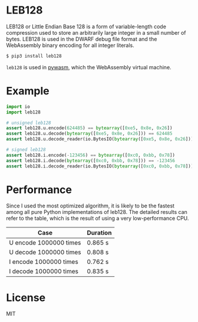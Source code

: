 # LEB128

LEB128 or Little Endian Base 128 is a form of variable-length code compression used to store an arbitrarily large integer in a small number of bytes. LEB128 is used in the DWARF debug file format and the WebAssembly binary encoding for all integer literals.

```sh
$ pip3 install leb128
```

`leb128` is used in [pywasm](https://github.com/mohanson/pywasm), which the WebAssembly virtual machine.

# Example

```py
import io
import leb128

# unsigned leb128
assert leb128.u.encode(624485) == bytearray([0xe5, 0x8e, 0x26])
assert leb128.u.decode(bytearray([0xe5, 0x8e, 0x26])) == 624485
assert leb128.u.decode_reader(io.BytesIO(bytearray([0xe5, 0x8e, 0x26]))) == (624485, 3)

# signed leb128
assert leb128.i.encode(-123456) == bytearray([0xc0, 0xbb, 0x78])
assert leb128.i.decode(bytearray([0xc0, 0xbb, 0x78])) == -123456
assert leb128.i.decode_reader(io.BytesIO(bytearray([0xc0, 0xbb, 0x78]))) == (-123456, 3)
```

# Performance

Since I used the most optimized algorithm, it is likely to be the fastest among all pure Python implementations of leb128. The detailed results can refer to the table, which is the result of using a very low-performance CPU.

|          Case          | Duration |
| ---------------------- | -------- |
| U encode 1000000 times | 0.865 s  |
| U decode 1000000 times | 0.808 s  |
| I encode 1000000 times | 0.762 s  |
| I decode 1000000 times | 0.835 s  |

# License

MIT
